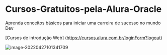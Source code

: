 # Cursos-Gratuitos-pela-Alura-Oracle
Aprenda conceitos básicos para iniciar uma carreira de sucesso no mundo Dev

[Cursos de introdução Web] (https://cursos.alura.com.br/loginForm?logout) 



![image-20220427101341709](C:\Users\Hosana\AppData\Roaming\Typora\typora-user-images\image-20220427101341709.png)
